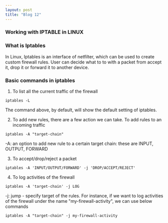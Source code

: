 ```yaml
---
layout: post
title: "Blog 12"
---
```


### Working with IPTABLE in LINUX

### What is Iptables

In Linux, Iptables is an interface of netfilter, which can be used to create custom firewall rules. User can decide what to to with a packet from accept it, drop it or forward it to another device. 

### Basic commands in iptables

1. To list all the current traffic of the firewall


`iptables -L`


The command above, by default, will show the default setting of iptables.


2. To add new rules, there are a few action we can take. To add rules to an incoming traffic


`iptables -A "target-chain" `


-A: an option to add new rule to a certain target chain: these are INPUT, OUTPUT, FORWARD


3. To accept/drop/reject a packet 


`iptables -A 'INPUT/OUTPUT/FORWARD' -j 'DROP/ACCEPT/REJECT' `


4. To log activities of the firewall


`iptables -A 'target-chain' -j LOG `


-j: jump  - specify target of the rules. For instance, if we want to log activities of the firewall under the name "my-firewall-activity", we can use below commands

`iptables -A "target-chain" -j my-firewall-activity `



